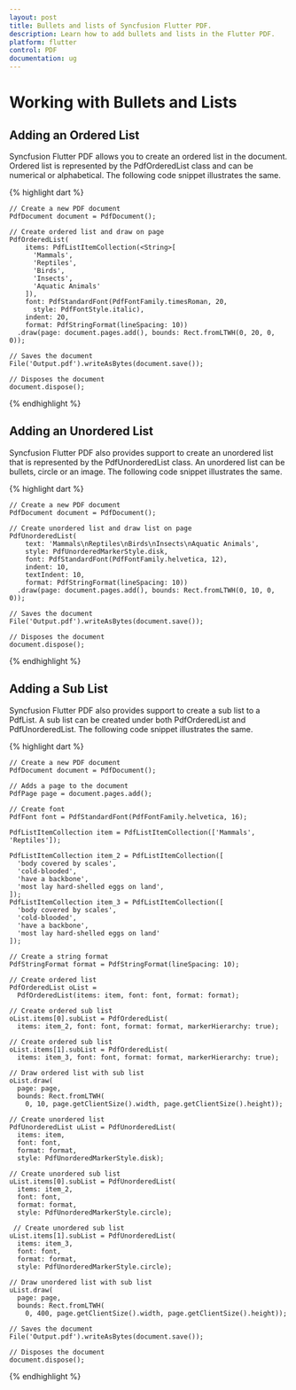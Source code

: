 ```yaml
---
layout: post
title: Bullets and lists of Syncfusion Flutter PDF.
description: Learn how to add bullets and lists in the Flutter PDF.
platform: flutter
control: PDF
documentation: ug
---
```


# Working with Bullets and Lists

## Adding an Ordered List

Syncfusion Flutter PDF allows you to create an ordered list in the document. Ordered list is represented by the PdfOrderedList class and can be numerical or alphabetical. The following code snippet illustrates the same.

{% highlight dart %}

    // Create a new PDF document
    PdfDocument document = PdfDocument();

    // Create ordered list and draw on page
    PdfOrderedList(
        items: PdfListItemCollection(<String>[
          'Mammals',
          'Reptiles',
          'Birds',
          'Insects',
          'Aquatic Animals'
        ]),
        font: PdfStandardFont(PdfFontFamily.timesRoman, 20,
          style: PdfFontStyle.italic),
        indent: 20,
        format: PdfStringFormat(lineSpacing: 10))
      .draw(page: document.pages.add(), bounds: Rect.fromLTWH(0, 20, 0, 0));

    // Saves the document
    File('Output.pdf').writeAsBytes(document.save());

    // Disposes the document
    document.dispose();
	
{% endhighlight %}

## Adding an Unordered List

Syncfusion Flutter PDF also provides support to create an unordered list that is represented by the PdfUnorderedList class. An unordered list can be bullets, circle or an image. The following code snippet illustrates the same.

{% highlight dart %}

    // Create a new PDF document
    PdfDocument document = PdfDocument();

    // Create unordered list and draw list on page
    PdfUnorderedList(
        text: 'Mammals\nReptiles\nBirds\nInsects\nAquatic Animals',
        style: PdfUnorderedMarkerStyle.disk,
        font: PdfStandardFont(PdfFontFamily.helvetica, 12),
        indent: 10,
        textIndent: 10,
        format: PdfStringFormat(lineSpacing: 10))
      .draw(page: document.pages.add(), bounds: Rect.fromLTWH(0, 10, 0, 0));

    // Saves the document
    File('Output.pdf').writeAsBytes(document.save());

    // Disposes the document
    document.dispose();

{% endhighlight %}

## Adding a Sub List

Syncfusion Flutter PDF also provides support to create a sub list to a PdfList. A sub list can be created under both PdfOrderedList and PdfUnorderedList. The following code snippet illustrates the same.

{% highlight dart %}

    // Create a new PDF document
    PdfDocument document = PdfDocument();

    // Adds a page to the document
    PdfPage page = document.pages.add();

    // Create font
    PdfFont font = PdfStandardFont(PdfFontFamily.helvetica, 16);

    PdfListItemCollection item = PdfListItemCollection(['Mammals', 'Reptiles']);

    PdfListItemCollection item_2 = PdfListItemCollection([
      'body covered by scales',
      'cold-blooded',
      'have a backbone',
      'most lay hard-shelled eggs on land',
    ]);
    PdfListItemCollection item_3 = PdfListItemCollection([
      'body covered by scales',
      'cold-blooded',
      'have a backbone',
      'most lay hard-shelled eggs on land'
    ]);

    // Create a string format
    PdfStringFormat format = PdfStringFormat(lineSpacing: 10);

    // Create ordered list
    PdfOrderedList oList =
      PdfOrderedList(items: item, font: font, format: format);

    // Create ordered sub list
    oList.items[0].subList = PdfOrderedList(
      items: item_2, font: font, format: format, markerHierarchy: true);

    // Create ordered sub list
    oList.items[1].subList = PdfOrderedList(
      items: item_3, font: font, format: format, markerHierarchy: true);

    // Draw ordered list with sub list
    oList.draw(
      page: page,
      bounds: Rect.fromLTWH(
        0, 10, page.getClientSize().width, page.getClientSize().height));

    // Create unordered list
    PdfUnorderedList uList = PdfUnorderedList(
      items: item,
      font: font,
      format: format,
      style: PdfUnorderedMarkerStyle.disk);

    // Create unordered sub list
    uList.items[0].subList = PdfUnorderedList(
      items: item_2,
      font: font,
      format: format,
      style: PdfUnorderedMarkerStyle.circle);

     // Create unordered sub list
    uList.items[1].subList = PdfUnorderedList(
      items: item_3,
      font: font,
      format: format,
      style: PdfUnorderedMarkerStyle.circle);

    // Draw unordered list with sub list
    uList.draw(
      page: page,
      bounds: Rect.fromLTWH(
        0, 400, page.getClientSize().width, page.getClientSize().height));

    // Saves the document
    File('Output.pdf').writeAsBytes(document.save());

    // Disposes the document
    document.dispose();
  
{% endhighlight %}
